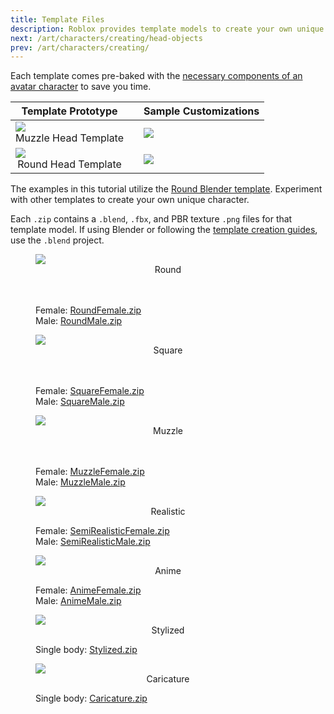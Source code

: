 ```yaml
---
title: Template Files
description: Roblox provides template models to create your own unique avatar character in Blender.
next: /art/characters/creating/head-objects
prev: /art/characters/creating/
---
```


Each template comes pre-baked with the [necessary components of an avatar character](../../../art/characters/index.md#components-of-an-avatar) to save you time.

<table>
<thead>
  <tr>
    <th>Template Prototype</th>
    <th></th>
    <th>Sample Customizations</th>
  </tr>
</thead>
<tbody>
  <tr>
    <td>
    <img src="../../../assets/art/avatar/templates/Muzzle-Prototype.png" /><br /><center>Muzzle Head Template</center>
    </td>
    <td>
    </td>
    <td>
    <img src="../../../assets/art/avatar/templates/Muzzle-Concepts.png" /><br />
    </td>
  </tr>
  <tr>
    <td>
    <img src="../../../assets/art/avatar/templates/Round-Prototype.png" /><br /><center>Round Head Template</center>
    </td>
   <td>
    </td>
    <td>
    <img src="../../../assets/art/avatar/templates/Round-Concepts.png" /><br />
    </td>
  </tr>
</tbody>
</table>

The examples in this tutorial utilize the [Round Blender template](../../../assets/art/reference-files/RoundMale.zip). Experiment with other templates to create your own unique character.

Each `.zip` contains a `.blend`, `.fbx`, and PBR texture `.png` files for that template model. If using Blender or following the [template creation guides](../../../art/characters/creating/index.md), use the `.blend` project.

<Tabs>
  <TabItem label="Head Shapes">
  <GridContainer numColumns="2">
  <figure><img src="../../../assets/art/avatar/templates/Round-Head-Templates.png"/><figcaption><center>Round</center></figcaption></figure>
  <figure>
  <br /><br />
  Female: <a href="../../../assets/art/reference-files/RoundFemale.zip">RoundFemale.zip</a> <br />
  Male: <a href="../../../assets/art/reference-files/RoundMale.zip">RoundMale.zip</a>
  </figure>
  </GridContainer>
  <GridContainer numColumns="2">
  <figure><img src="../../../assets/art/avatar/templates/Square-Head-Templates.png" /><figcaption><center>Square</center></figcaption></figure>
  <figure>
  <br /><br />
  Female: <a href="../../../assets/art/reference-files/SquareFemale.zip">SquareFemale.zip</a> <br />
  Male: <a href="../../../assets/art/reference-files/SquareMale.zip">SquareMale.zip</a>
  </figure>
  </GridContainer>
  <GridContainer numColumns="2">
  <figure><img src="../../../assets/art/avatar/templates/Muzzle-Head-Templates.png" /><figcaption><center>Muzzle</center></figcaption></figure>
  <figure>
  <br /><br />
  Female: <a href="../../../assets/art/reference-files/MuzzleFemale.zip">MuzzleFemale.zip</a> <br />
  Male: <a href="../../../assets/art/reference-files/MuzzleMale.zip">MuzzleMale.zip</a>
  </figure>
  </GridContainer>
  </TabItem>
  <TabItem label="Realistic">
  <GridContainer numColumns="2">
  <figure><img src="../../../assets/art/avatar/templates/SemiRealistic-Templates.png"/><figcaption><center>Realistic</center></figcaption></figure>
  <figure>
  Female: <a href="../../../assets/art/reference-files/SemiRealisticFemale.zip">SemiRealisticFemale.zip</a> <br />
  Male: <a href="../../../assets/art/reference-files/SemiRealisticMale.zip">SemiRealisticMale.zip</a>
  </figure>
  </GridContainer>
  </TabItem>
  <TabItem label="Anime">
  <GridContainer numColumns="2">
  <figure><img src="../../../assets/art/avatar/templates/Anime-Templates.png"/><figcaption><center>Anime</center></figcaption></figure>
  <figure>
   Female: <a href="../../../assets/art/reference-files/AnimeFemale.zip">AnimeFemale.zip</a> <br />
   Male: <a href="../../../assets/art/reference-files/AnimeMale.zip">AnimeMale.zip</a>  
  </figure>
  </GridContainer>
  </TabItem>
    <TabItem label="Stylized">
  <GridContainer numColumns="2">
  <figure><img src="../../../assets/art/avatar/templates/Stylized-Templates.png"/><figcaption><center>Stylized</center></figcaption></figure>
  <figure>
   Single body: <a href="../../../assets/art/reference-files/StylizedHuman.zip">Stylized.zip</a>  
  </figure>
  </GridContainer>
  </TabItem>
  <TabItem label="Caricature">
  <GridContainer numColumns="2">
  <figure><img src="../../../assets/art/avatar/templates/Caricature-Templates.png"/><figcaption><center>Caricature</center></figcaption></figure>
  <figure>
  Single body: <a href="../../../assets/art/reference-files/Caricature.zip">Caricature.zip</a>
  </figure>
  </GridContainer>
  </TabItem>
</Tabs>
